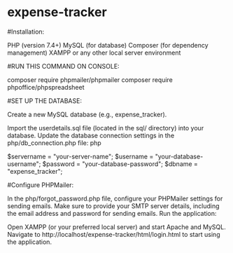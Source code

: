 # expense-tracker
#Installation:

PHP (version 7.4+)
MySQL (for database)
Composer (for dependency management)
XAMPP or any other local server environment

#RUN THIS COMMAND ON CONSOLE:

composer require phpmailer/phpmailer
composer require phpoffice/phpspreadsheet

#SET UP THE DATABASE:

Create a new MySQL database (e.g., expense_tracker).

Import the userdetails.sql file (located in the sql/ directory) into your database.
Update the database connection settings in the php/db_connection.php file:
php

$servername = "your-server-name";
$username = "your-database-username";
$password = "your-database-password";
$dbname = "expense_tracker";

#Configure PHPMailer:

In the php/forgot_password.php file, configure your PHPMailer settings for sending emails.
Make sure to provide your SMTP server details, including the email address and password for sending emails.
Run the application:

Open XAMPP (or your preferred local server) and start Apache and MySQL.
Navigate to http://localhost/expense-tracker/html/login.html to start using the application.
